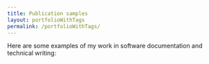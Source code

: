```yaml
---
title: Publication samples
layout: portfolioWithTags
permalink: /portfolioWithTags/
---
```


Here are some examples of my work in software documentation and technical writing:
